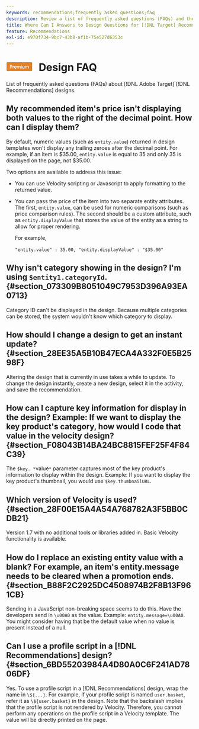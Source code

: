 ```yaml
---
keywords: recommendations;frequently asked questions;faq
description: Review a list of frequently asked questions (FAQs) and their answers about Adobe [!DNL Target] Recommendations designs.
title: Where Can I Answers to Design Questions for [!DNL Target] Recommendations?
feature: Recommendations
exl-id: e970f734-9bc7-43b8-af1b-75e527d6353c
---
```

# ![PREMIUM](/help/main/assets/premium.png) Design FAQ 

List of frequently asked questions (FAQs) about [!DNL Adobe Target] [!DNL Recommendations] designs.

## My recommended item's price isn't displaying both values to the right of the decimal point. How can I display them?

By default, numeric values (such as `entity.value`) returned in design templates won't display any trailing zeroes after the decimal point. For example, if an item is $35.00, `entity.value` is equal to 35 and only 35 is displayed on the page, not $35.00. 

Two options are available to address this issue: 

* You can use Velocity scripting or Javascript to apply formatting to the returned value.

* You can pass the price of the item into two separate entity attributes. The first, `entity.value`, can be used for numeric comparisons (such as price comparison rules). The second should be a custom attribute, such as `entity.displayValue` that stores the value of the entity as a string to allow for proper rendering.

  For example,

  `"entity.value" : 35.00, "entity.displayValue" : "$35.00"`

## Why isn't category showing in the design? I'm using `$entity1.categoryId`. {#section_073309B8051049C7953D396A93EA0713}

Category ID can't be displayed in the design. Because multiple categories can be stored, the system wouldn't know which category to display.

## How should I change a design to get an instant update? {#section_28EE35A5B10B47ECA4A332F0E5B2598F}

Altering the design that is currently in use takes a while to update. To change the design instantly, create a new design, select it in the activity, and save the recommendation.

## How can I capture key information for display in the design? Example: If we want to display the key product's category, how would I code that value in the velocity design? {#section_F08043B14BA24BC8815FEF25F4F84C39}

The `$key. *`value`*` parameter captures most of the key product's information to display within the design. Example: If you want to display the key product's thumbnail, you would use `$key.thumbnailURL`.

## Which version of Velocity is used? {#section_28F00E15A4A54A768782A3F5BB0CDB21}

Version 1.7 with no additional tools or libraries added in. Basic Velocity functionality is available.

## How do I replace an existing entity value with a blank? For example, an item's entity.message needs to be cleared when a promotion ends. {#section_B88F2C2925DC4508974B2F8B13F961CB}

Sending in a JavaScript non-breaking space seems to do this. Have the developers send in `\u00A0` as the value. Example: `entity.message=\u00A0`. You might consider having that be the default value when no value is present instead of a null.

## Can I use a profile script in a [!DNL Recommendations] design? {#section_6BD55203984A4D80A0C6F241AD7806DF}

Yes. To use a profile script in a [!DNL Recommendations] design, wrap the name in `\${...}`. For example, if your profile script is named `user.basket`, refer it as `\${user.basket}` in the design. Note that the backslash implies that the profile script is not rendered by Velocity. Therefore, you cannot perform any operations on the profile script in a Velocity template. The value will be directly printed on the page.
